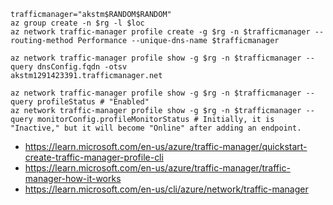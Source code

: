 ```
trafficmanager="akstm$RANDOM$RANDOM"
az group create -n $rg -l $loc
az network traffic-manager profile create -g $rg -n $trafficmanager --routing-method Performance --unique-dns-name $trafficmanager
```

```
az network traffic-manager profile show -g $rg -n $trafficmanager --query dnsConfig.fqdn -otsv
akstm1291423391.trafficmanager.net

az network traffic-manager profile show -g $rg -n $trafficmanager --query profileStatus # "Enabled"
az network traffic-manager profile show -g $rg -n $trafficmanager --query monitorConfig.profileMonitorStatus # Initially, it is "Inactive," but it will become "Online" after adding an endpoint.
```

- https://learn.microsoft.com/en-us/azure/traffic-manager/quickstart-create-traffic-manager-profile-cli
- https://learn.microsoft.com/en-us/azure/traffic-manager/traffic-manager-how-it-works
- https://learn.microsoft.com/en-us/cli/azure/network/traffic-manager
